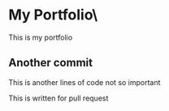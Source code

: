 # My Portfolio\
This is my portfolio

## Another commit

This is another lines of code
not so important

This is written for pull request
